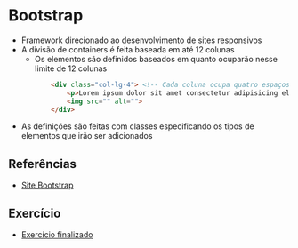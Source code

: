 # Bootstrap
- Framework direcionado ao desenvolvimento de sites responsivos
- A divisão de containers é feita baseada em até 12 colunas
    - Os elementos são definidos baseados em quanto ocuparão nesse limite de 12 colunas
        ```html
            <div class="col-lg-4"> <!-- Cada coluna ocupa quatro espaços. -->
                <p>Lorem ipsum dolor sit amet consectetur adipisicing elit.</p>
                <img src="" alt="">
            </div>
        ```
- As definições são feitas com classes especificando os tipos de elementos que irão ser adicionados

## Referências
- [Site Bootstrap](https://getbootstrap.com/)

## Exercício
- [Exercício finalizado](https://github.com/augusto404/bootstrap-dio)